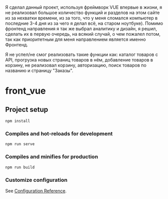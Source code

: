 Я сделал данный проект, используя фреймворк VUE впервые в жизни, я не реализовал большое количество функций и разделов на этом сайте из за нехватки времени, из за того, что у меня сломался компьютер в последние 3-4 дня из за чего я делал всё, на старом ноутбуке). Помимо фронтенд направления я так же выбрал аналитику и дизайн, я решил, сделать их в первую очередь, на всякий случай, о чем пожалел потом, так как приоритетным для меня направлением является именно Фронтенд.

Я не успел/не смог реализовать такие функции как: каталог товаров с API, прогрузка новых страниц товаров в нём, добавление товаров в корзину, не реализовал корзину, авторизацию, поиск товаров по названию и страницу "Заказы".

# front_vue

## Project setup
```
npm install
```

### Compiles and hot-reloads for development
```
npm run serve
```

### Compiles and minifies for production
```
npm run build
```

### Customize configuration
See [Configuration Reference](https://cli.vuejs.org/config/).
